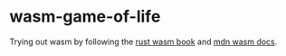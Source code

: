 # wasm-game-of-life

Trying out wasm by following the [rust wasm book](https://rustwasm.github.io/docs/book/) and
[mdn wasm docs](https://developer.mozilla.org/en-US/docs/WebAssembly).
